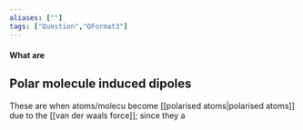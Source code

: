 ```yaml
---
aliases: [""]
tags: ["Question","QFormat3"]
---
```


#### What are
## Polar molecule induced dipoles
These are when atoms/molecu become [[polarised atoms|polarised atoms]] due to the [[van der waals force]]; since they a